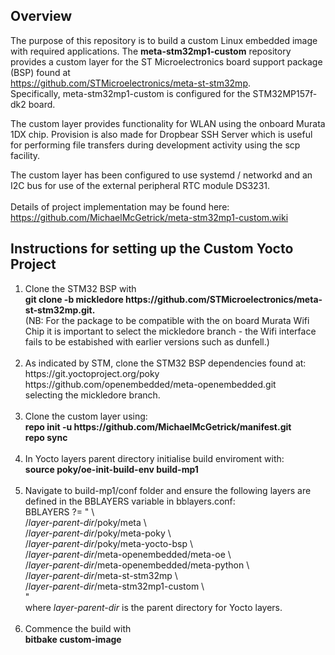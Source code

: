 ## Overview  
The purpose of this repository is to build a custom Linux embedded image with required applications. The  <b>meta-stm32mp1-custom</b> repository provides a custom layer for the ST Microelectronics board support package (BSP) found at <br>
https://github.com/STMicroelectronics/meta-st-stm32mp. <br>
Specifically, meta-stm32mp1-custom is configured for the STM32MP157f-dk2 board. <br>

The custom layer provides functionality for WLAN using the onboard Murata 1DX chip. Provision is also made for Dropbear SSH Server which is useful for performing file transfers during development activity using the scp facility.

The custom layer has been configured to use systemd / networkd and an I2C bus for use of the external peripheral RTC module DS3231.<br><br>
Details of project implementation may be found here: <br>
https://github.com/MichaelMcGetrick/meta-stm32mp1-custom.wiki


## Instructions for setting up the Custom Yocto Project

<ol>
<li>
Clone the STM32 BSP with <br>
<b>git clone -b mickledore https://github.com/STMicroelectronics/meta-st-stm32mp.git.</b> <br>
(NB: For the package to be compatible with the on board Murata Wifi Chip it is important to select the mickledore branch
- the Wifi interface fails to be estabished with earlier versions such as dunfell.) <br>
</li>
<br>
<li>
As indicated by STM, clone the STM32 BSP dependencies found at: <br>
 https://git.yoctoproject.org/poky <br>
 https://github.com/openembedded/meta-openembedded.git <br>
 selecting the mickledore branch. <br>
</li> 
<br> 
<li> 
Clone the custom layer using: <br>
   <b>repo init -u https://github.com/MichaelMcGetrick/manifest.git </b> <br>  
   <b>repo sync </b><br>
</li>   
<br>
<li> 
In Yocto layers parent directory initialise build enviroment with: <br>
   <b>source poky/oe-init-build-env build-mp1</b> <br>
</li>
<br>
<li> 
Navigate to build-mp1/conf folder and ensure the following layers are defined in the BBLAYERS variable in bblayers.conf: <br>
   BBLAYERS ?= " \ <br>
  /<i>layer-parent-dir</i>/poky/meta \ <br>
  /<i>layer-parent-dir</i>/poky/meta-poky \<br>
  /<i>layer-parent-dir</i>/poky/meta-yocto-bsp \<br>
  /<i>layer-parent-dir</i>/meta-openembedded/meta-oe \<br>
  /<i>layer-parent-dir</i>/meta-openembedded/meta-python \<br>
  /<i>layer-parent-dir</i>/meta-st-stm32mp \<br>
  /<i>layer-parent-dir</i>/meta-stm32mp1-custom \<br>
  "<br>
  where <i>layer-parent-dir</i> is the parent directory for Yocto layers.<br> 
</li>
<br>


<li> 
Commence the build with <br>
  <b>bitbake custom-image</b>
</li>
<br>
<br>
</ol>   

